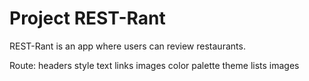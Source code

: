 # Project REST-Rant

REST-Rant is an app where users can review restaurants.


Route:
    headers
    style text
    links
    images
    color palette
    theme
    lists
    images
    